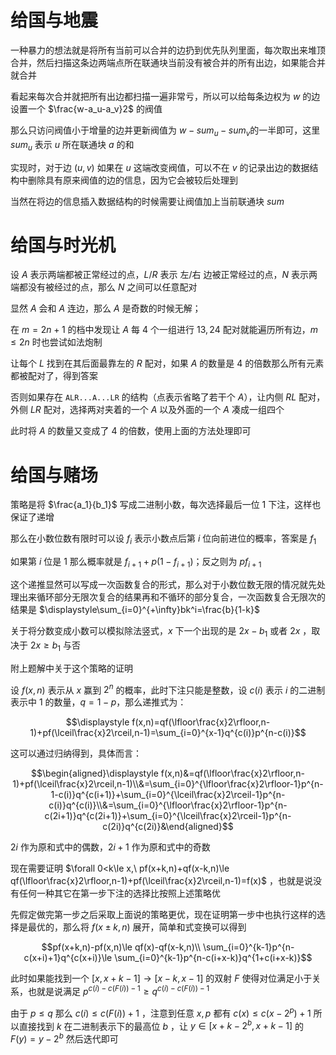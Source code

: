 # 给国与地震

一种暴力的想法就是将所有当前可以合并的边扔到优先队列里面，每次取出来堆顶合并，然后扫描这条边两端点所在联通块当前没有被合并的所有出边，如果能合并就合并

看起来每次合并就把所有出边都扫描一遍非常亏，所以可以给每条边权为 $w$ 的边设置一个 $\frac{w-a_u-a_v}2$ 的阀值

那么只访问阀值小于增量的边并更新阀值为 $w-sum_u-sum_v$的一半即可，这里 $sum_u$ 表示 $u$ 所在联通块 $a$ 的和

实现时，对于边 $(u,v)$ 如果在 $u$ 这端改变阀值，可以不在 $v$ 的记录出边的数据结构中删除具有原来阀值的边的信息，因为它会被较后处理到

当然在将边的信息插入数据结构的时候需要让阀值加上当前联通块 $sum$

# 给国与时光机

设 $A$ 表示两端都被正常经过的点，$L/R$ 表示 左/右 边被正常经过的点，$N$ 表示两端都没有被经过的点，那么 $N$ 之间可以任意配对

显然 $A$ 会和 $A$ 连边，那么 $A$ 是奇数的时候无解；

在 $m=2n+1$ 的档中发现让 $A$ 每 $4$ 个一组进行 $13,24$ 配对就能遍历所有边，$m\le 2n$ 时也尝试如法炮制

让每个 $L$ 找到在其后面最靠左的 $R$ 配对，如果 $A$ 的数量是 $4$ 的倍数那么所有元素都被配对了，得到答案

否则如果存在 `ALR...A...LR` 的结构（点表示省略了若干个 $A$），让内侧 $RL$ 配对，外侧 $LR$ 配对，选择两对夹着的一个 $A$ 以及外面的一个 $A$ 凑成一组四个

此时将 $A$ 的数量又变成了 $4$ 的倍数，使用上面的方法处理即可

# 给国与赌场

策略是将 $\frac{a_1}{b_1}$ 写成二进制小数，每次选择最后一位 $1$ 下注，这样也保证了递增

那么在小数位数有限时可以设 $f_{i}$ 表示小数点后第 $i$ 位向前进位的概率，答案是 $f_1$

如果第 $i$ 位是 $1$ 那么概率就是 $f_{i+1}+p(1-f_{i+1})$；反之则为 $pf_{i+1}$

这个递推显然可以写成一次函数复合的形式，那么对于小数位数无限的情况就先处理出来循环部分无限次复合的结果再和不循环的部分复合，一次函数复合无限次的结果是 $\displaystyle\sum_{i=0}^{+\infty}bk^i=\frac{b}{1-k}$

关于将分数变成小数可以模拟除法竖式，$x$ 下一个出现的是 $2x-b_1$ 或者 $2x$ ，取决于 $2x\ge b_1$ 与否 

附上题解中关于这个策略的证明

设 $f(x,n)$ 表示从 $x$ 赢到 $2^n$ 的概率，此时下注只能是整数，设 $c(i)$ 表示 $i$ 的二进制表示中 $1$ 的数量，$q=1-p$，那么递推式为：

$$\displaystyle f(x,n)=qf(\lfloor\frac{x}2\rfloor,n-1)+pf(\lceil\frac{x}2\rceil,n-1)=\sum_{i=0}^{x-1}q^{c(i)}p^{n-c(i)}$$

这可以通过归纳得到，具体而言：

$$\begin{aligned}\displaystyle f(x,n)&=qf(\lfloor\frac{x}2\rfloor,n-1)+pf(\lceil\frac{x}2\rceil,n-1)\\&=\sum_{i=0}^{\lfloor\frac{x}2\rfloor-1}p^{n-1-c(i)}q^{c(i+1)}+\sum_{i=0}^{\lceil\frac{x}2\rceil-1}p^{n-c(i)}q^{c(i)}\\&=\sum_{i=0}^{\lfloor\frac{x}2\rfloor-1}p^{n-c(2i+1)}q^{c(2i+1)}+\sum_{i=0}^{\lceil\frac{x}2\rceil-1}p^{n-c(2i)}q^{c(2i)}&\end{aligned}$$

$2i$ 作为原和式中的偶数，$2i+1$ 作为原和式中的奇数

现在需要证明 $\forall 0<k\le x,\ pf(x+k,n)+qf(x-k,n)\le qf(\lfloor\frac{x}2\rfloor,n-1)+pf(\lceil\frac{x}2\rceil,n-1)=f(x)$ ，也就是说没有任何一种其它在第一步下注的选择比按照上述策略优

先假定做完第一步之后采取上面说的策略更优，现在证明第一步中也执行这样的选择是最优的，那么将 $f(x\pm k,n)$ 展开，简单和式变换可以得到

$$pf(x+k,n)-pf(x,n)\le qf(x)-qf(x-k,n)\\ \sum_{i=0}^{k-1}p^{n-c(x+i)+1}q^{c(x+i)}\le \sum_{i=0}^{k-1}p^{n-c(i+x-k)}q^{1+c(i+x-k)}$$

此时如果能找到一个 $[x,x+k-1]\to [x-k,x-1]$ 的双射 $F$ 使得对位满足小于关系，也就是说满足 $p^{c(i)-c(F(i))-1}\ge q^{c(i)-c(F(i))-1}$

由于 $p\le q$ 那么 $c(i)\le c(F(i))+1$ ，注意到任意 $x,p$ 都有 $c(x)\le c(x-2^p)+1$ 所以直接找到 $k$ 在二进制表示下的最高位 $b$ ，让 $y\in[x+k-2^b,x+k-1]$ 的 $F(y)=y-2^b$ 然后迭代即可